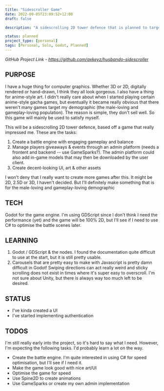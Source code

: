 ```yaml
---
title: "Sidescroller Game"
date: 2022-09-05T23:09:52+12:00
draft: false

description: "A sidescrolling 2D tower defence that is planned to target the anime-style male-loving population. I'm probably spending most of my time on this these days. Using Godot with GDScript, for now."

status: planned
project_type: [personal]
tags: [Personal, Solo, Godot, Planned]
---
```


*GitHub Project Link - https://github.com/axkeyz/husbando-sidescroller*

## PURPOSE

I have a huge thing for computer graphics. Whether 3D or 2D, digitally rendered or hand-drawn, I think they all look gorgeous. I also have a thing for anime-style art. I didn't really care about when I started playing certain anime-style gacha games, but eventually it became really obvious that there weren't many games target my demographic (the male-loving and gameplay-loving population). The reason is simple, they don't sell well. So this game will mainly be used to satisfy myself.

This will be a sidescrolling 2D tower defence, based off a game that really impressed me. These are the tasks:
1. Create a battle engine with engaging gameplay and balance
2. Manage players giveaways & events through an admin platform (needs a frontent and backend -- use GameSparks?). The admin platform could also add in-game models that may then be downloaded by the user client.
3. Create decent-looking UI, art & other assets

I won't deny that I really want to create more games after this. It might be 2D, 2.5D or 3D, I haven't decided. But I'll definitely make something that is for the male-loving and gameplay-loving demographic

## TECH

Godot for the game engine. I'm using GDScript since I don't think I need the performance (yet) and the game will be 100% 2D, but I'll see if I need to use C# to optimise the battle scenes later.

## LEARNING

1. Godot / GDScript & the nodes. I found the documentation quite difficult to use at the start, but it is still pretty usable.
2. Carousels that are pretty easy to make with Javascript is pretty damn difficult in Godot! Swiping directions can act really weird and sticky scrolling does not exist in times where it's super easy to overscroll. I'm not sure about Unity, but there is always way too much left to be desired.

## STATUS

- I've kinda created a UI
- I've started implementing authentication

## TODOS

I'm still really early into the project, so it's hard to say what I need. However, I'm expecting the following tasks. I'd probably learn a lot on the way.
- Create the battle engine. I'm quite interested in using C# for speed optimisation, but I'll see if I need it.
- Make the game look good with nice art/UI
- Optimise the game for speed
- Use Spine2D to create animations
- Use GameSparks or create my own admin implementation